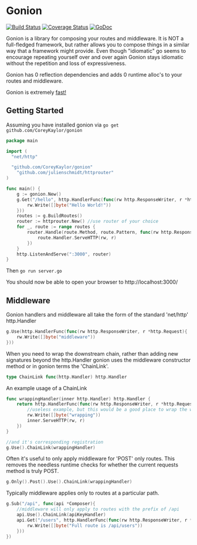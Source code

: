 # Gonion
[![Build Status](https://travis-ci.org/CoreyKaylor/gonion.png)](https://travis-ci.org/CoreyKaylor/gonion)
[![Coverage Status](https://coveralls.io/repos/CoreyKaylor/gonion/badge.png?branch=master)](https://coveralls.io/r/CoreyKaylor/gonion?branch=master)
[![GoDoc](https://godoc.org/github.com/CoreyKaylor/gonion?status.svg)](http://godoc.org/github.com/CoreyKaylor/gonion)

Gonion is a library for composing your routes and middleware. It is NOT a full-fledged framework, but rather allows you to compose
things in a similar way that a framework might provide. Even though "idiomatic" go seems to encourage repeating yourself over
and over again Gonion stays idiomatic without the repetition and loss of expressiveness.

Gonion has 0 reflection dependencies and adds 0 runtime alloc's to your routes and middleware.

Gonion is extremely [fast!](https://github.com/CoreyKaylor/gonion/blob/master/benchmark_results.txt)

## Getting Started

Assuming you have installed gonion via `go get github.com/CoreyKaylor/gonion`

~~~ go
package main

import (
  "net/http"

  "github.com/CoreyKaylor/gonion"
	"github.com/julienschmidt/httprouter"
)

func main() {
	g := gonion.New()
	g.Get("/hello", http.HandlerFunc(func(rw http.ResponseWriter, r *http.Request) {
		rw.Write([]byte("Hello World!"))
	}))
	routes := g.BuildRoutes()
	router := httprouter.New() //use router of your choice
	for _, route := range routes {
		router.Handle(route.Method, route.Pattern, func(rw http.ResponseWriter, r *http.Request, m map[string]string) {
			route.Handler.ServeHTTP(rw, r)
		})
	}
	http.ListenAndServe(":3000", router)
}
~~~

Then 
`go run server.go`

You should now be able to open your browser to http://localhost:3000/

## Middleware

Gonion handlers and middleware all take the form of the standard 'net/http' http.Handler

~~~ go
g.Use(http.HandlerFunc(func(rw http.ResponseWriter, r *http.Request){
	rw.Write([]byte("middleware"))
}))
~~~

When you need to wrap the downstream chain, rather than adding new signatures beyond the http.Handler gonion uses the 
middleware constructor method or in gonion terms the 'ChainLink'. 

~~~ go
type ChainLink func(http.Handler) http.Handler
~~~

An example usage of a ChainLink

~~~ go
func wrappingHandler(inner http.Handler) http.Handler {
	return http.HandlerFunc(func(rw http.ResponseWriter, r *http.Request) {
		//useless example, but this would be a good place to wrap the writer for something like gzip compression
		rw.Write([]byte("wrapping"))
		inner.ServeHTTP(rw, r)
	})
}

//and it's corresponding registration
g.Use().ChainLink(wrappingHandler)
~~~

Often it's useful to only apply middleware for 'POST' only routes. This removes the needless runtime checks for whether
the current requests method is truly POST.

~~~ go
g.Only().Post().Use().ChainLink(wrappingHandler)
~~~

Typically middleware applies only to routes at a particular path.

~~~ go
g.Sub("/api", func(api *Composer){
	//middleware will only apply to routes with the prefix of /api
	api.Use().ChainLink(apiKeyHandler)
	api.Get("/users", http.HandlerFunc(func(rw http.ResponseWriter, r *http.Request){
		rw.Write([]byte("Full route is /api/users"))
	}))
})
~~~
